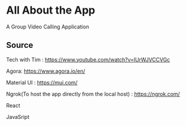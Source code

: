# All About the App

A Group Video Calling Application

## Source

Tech with Tim : https://www.youtube.com/watch?v=lUrWJVCCVGc

Agora: https://www.agora.io/en/

Material UI : https://mui.com/

Ngrok(To host the app directly from the local host) : https://ngrok.com/ 

React 

JavaSript



